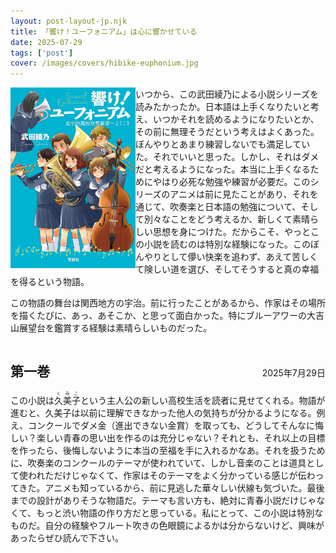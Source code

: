 ```yaml
---
layout: post-layout-jp.njk 
title: 「響け！ユーフォニアム」は心に響かせている
date: 2025-07-29
tags: ['post']
cover: /images/covers/hibike-euphonium.jpg
---
```

<img alt="表紙" width="200" align="left" class="post-cover" src="/images/covers/hibike-euphonium.jpg" loading="lazy" decoding="async"/>

いつから、この武田綾乃による小説シリーズを読みたかったか。日本語は上手くなりたいと考え、いつかそれを読めるようになりたいとか、その前に無理そうだという考えはよくあった。ぼんやりとあまり練習しないでも満足していた。それでいいと思った。しかし、それはダメだと考えるようになった。本当に上手くなるためにやはり必死な勉強や練習が必要だ。このシリーズのアニメは前に見たことがあり、それを通じて、吹奏楽と日本語の勉強について、そして別々なことをどう考えるか、新しくて素晴らしい思想を身につけた。だからこそ、やっとこの小説を読むのは特別な経験になった。このぼんやりとして儚い快楽を追わず、あえて苦しくて険しい道を選び、そしてそうすると真の幸福を得るという物語。

この物語の舞台は関西地方の宇治。前に行ったことがあるから、作家はその場所を描くたびに、あっ、あそこか、と思って面白かった。特にブルーアワーの大吉山展望台を鑑賞する経験は素晴らしいものだった。

<div style="display: flex; justify-content: space-between; align-items: baseline;">
  <h2>第一巻</h2>
  <time>2025年7月29日</time>
</div>
この小説は<ruby>久美子<rt>くみこ</rt></ruby>という主人公の新しい高校生活を読者に見せてくれる。物語が進むと、久美子は以前に理解できなかった他人の気持ちが分かるようになる。例え、コンクールでダメ金（進出できない金賞）を取っても、どうしてそんなに悔しい？楽しい青春の思い出を作るのは充分じゃない？それとも、それ以上の目標を作ったら、後悔しないように本当の至福を手に入れるかなあ。それを扱うために、吹奏楽のコンクールのテーマが使われていて、しかし音楽のことは道具として使われただけじゃなくて、作家はそのテーマをよく分かっている感じが伝わってきた。アニメも知っているから、前に見逃した華々しい伏線も気づいた。最後までの設計がありそうな物語だ。テーマも言い方も、絶対に青春小説だけじゃなくて、もっと渋い物語の作り方だと思っている。私にとって、この小説は特別なものだ。自分の経験やフルート吹きの色眼鏡によるかは分からないけど、興味があったらぜひ読んで下さい。
